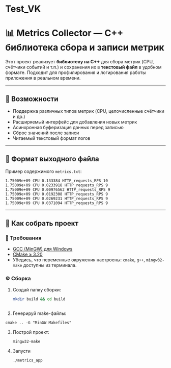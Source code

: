 # Test_VK

# 📊 Metrics Collector — C++ библиотека сбора и записи метрик

Этот проект реализует **библиотеку на C++** для сбора метрик (CPU, счётчики событий и т.п.) и сохранения их в **текстовый файл** в удобном формате. Подходит для профилирования и логирования работы приложения в реальном времени.

---

## 🔧 Возможности

- Поддержка различных типов метрик (CPU, целочисленные счётчики и др.)
- Расширяемый интерфейс для добавления новых метрик
- Асинхронная буферизация данных перед записью
- Сброс значений после записи
- Читаемый текстовый формат логов

---

## 📂 Формат выходного файла

Пример содержимого `metrics.txt`:
```  
1.75009e+09 CPU 0.133384 HTTP_requests_RPS 10
1.75009e+09 CPU 0.0233918 HTTP_requests_RPS 9
1.75009e+09 CPU 0.00976562 HTTP_requests_RPS 9
1.75009e+09 CPU 0.0192308 HTTP_requests_RPS 9
1.75009e+09 CPU 0.0269231 HTTP_requests_RPS 9
1.75009e+09 CPU 0.0371094 HTTP_requests_RPS 9
```  


---

## 🚀 Как собрать проект

### 🧰 Требования

- [GCC (MinGW) для Windows](https://winlibs.com/)
- [CMake ≥ 3.20](https://cmake.org/)
- Убедись, что переменные окружения настроены: `cmake`, `g++`, `mingw32-make` доступны из терминала.

### ⚙️ Сборка

1. Создай папку сборки:
   ```bash
   mkdir build && cd build
  
2. Генерируй make-файлы:
  ```
  cmake .. -G "MinGW Makefiles"
  ```
3. Построй проект:
   ```
   mingw32-make
   ```
4. Запусти
   ```
   ./metrics_app
   ```

